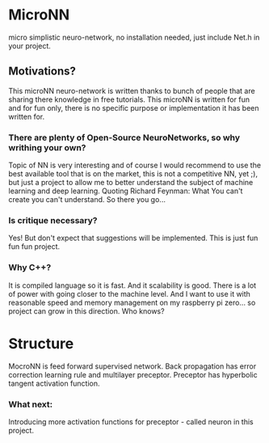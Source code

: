 # MicroNN
micro simplistic neuro-network, no installation needed, just include Net.h in your project.
## Motivations?
This microNN neuro-network is written thanks to bunch of people that are sharing there knowledge in free tutorials.
This microNN is written for fun and for fun only, there is no specific purpose or implementation it has been written for.
### There are plenty of Open-Source NeuroNetworks, so why writhing your own?
Topic of NN is very interesting and of course I would recommend to use the best available tool that is on the market, this is not a competitive NN, yet ;), but just a project to allow me to better understand the subject of machine learning and deep learning.
Quoting Richard Feynman: What You can't create you can't understand. So there you go...
### Is critique necessary?
Yes! But don't expect that suggestions will be implemented. This is just fun fun fun project.
### Why C++?
It is compiled language so it is fast. And it scalability is good.
There is a lot of power with going closer to the machine level. And I want to use it with reasonable speed and memory management on my raspberry pi zero... so project can grow in this direction. Who knows?
# Structure
MocroNN is feed forward supervised network. Back propagation has error correction learning rule and multilayer preceptor. Preceptor has hyperbolic tangent activation function.
### What next:
Introducing more activation functions for preceptor - called neuron in this project.

